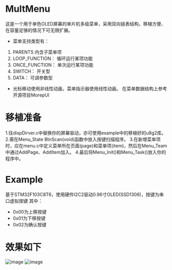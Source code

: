 # MultMenu
这是一个用于单色OLED屏幕的单片机多级菜单，采用双向链表结构，移植方便、在容量足够的情况下可无限扩展。
- 菜单支持类型有：
1. PARENTS  内含子菜单项
2. LOOP_FUNCTION： 循环运行某项功能
3. ONCE_FUNCTION：  单次运行某项功能
4. SWITCH：  开关型
5. DATA：  可调参数型  
- 光标移动使用非线性动画，菜单指示器使用线性动画。
在菜单数据结构上参考开源项目MorepUI
# 移植准备
1.往dispDirver.c中替换你的屏幕驱动，亦可使用example中的移植好的u8g2库。
2.需在Menu_State BtnScan(void)函数中放入按键扫描程序。
3.在新增菜单项时，应在menu.c中定义菜单所在页面(page)和菜单项(item)，然后在Menu_Team中通过AddPage、AddItem加入。
4.最后将Menu_Init()和Menu_Task()放入你的程序中。
# Example
基于STM32F103C8T6，使用硬件I2C2驱动0.96寸OLED(SSD1306)，按键为串口虚拟按键
其中：
- 0x00为上移按键
- 0x01为下移按键
- 0x02为确认按键
# 效果如下
![image](https://github.com/JFeng-Z/MultMenu/blob/master/Image/img1.png)
![image](https://github.com/JFeng-Z/MultMenu/blob/master/Image/img2.png)
